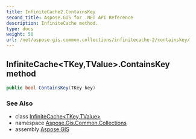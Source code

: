 ```yaml
---
title: InfiniteCache2.ContainsKey
second_title: Aspose.GIS for .NET API Reference
description: InfiniteCache method. 
type: docs
weight: 50
url: /net/aspose.gis.common.collections/infinitecache-2/containskey/
---
```

## InfiniteCache&lt;TKey,TValue&gt;.ContainsKey method

```csharp
public bool ContainsKey(TKey key)
```

### See Also

* class [InfiniteCache&lt;TKey,TValue&gt;](../)
* namespace [Aspose.Gis.Common.Collections](../../infinitecache-2/)
* assembly [Aspose.GIS](../../../)


